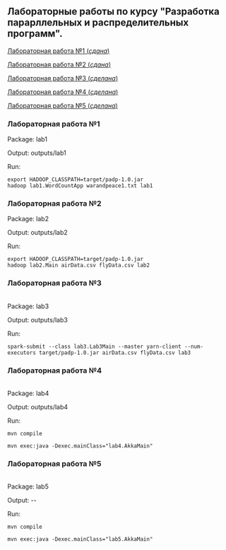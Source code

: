 ## Лабораторные работы по курсу "Разработка парарллельных и распределительных программ".

[Лабораторная работа №1 (_сдана_)](#lab1)

[Лабораторная работа №2 (_сдана_)](#lab2)

[Лабораторная работа №3 (_сделана_)](#lab3)

[Лабораторная работа №4 (_сделана_)](#lab4)

[Лабораторная работа №5 (_сделана_)](#lab5)

<a name="lab1"><h3>Лабораторная работа №1</h3></a>
Package: lab1

Output: outputs/lab1

Run:

    export HADOOP_CLASSPATH=target/padp-1.0.jar
    hadoop lab1.WordCountApp warandpeace1.txt lab1


<a name="lab2"><h3>Лабораторная работа №2</h3></a>
Package: lab2

Output: outputs/lab2

Run:

    export HADOOP_CLASSPATH=target/padp-1.0.jar
    hadoop lab2.Main airData.csv flyData.csv lab2


<a name="lab3"><h3>Лабораторная работа №3</h3></a>   
Package: lab3

Output: outputs/lab3

Run:

    spark-submit --class lab3.Lab3Main --master yarn-client --num-executors target/padp-1.0.jar airData.csv flyData.csv lab3
    
    
<a name="lab4"><h3>Лабораторная работа №4</h3></a>   
Package: lab4

Output: outputs/lab4

Run:

	mvn compile
	
	mvn exec:java -Dexec.mainClass="lab4.AkkaMain"
	
	
<a name="lab5"><h3>Лабораторная работа №5</h3></a>   
Package: lab5

Output: --

Run:

	mvn compile
	
	mvn exec:java -Dexec.mainClass="lab5.AkkaMain"
	

